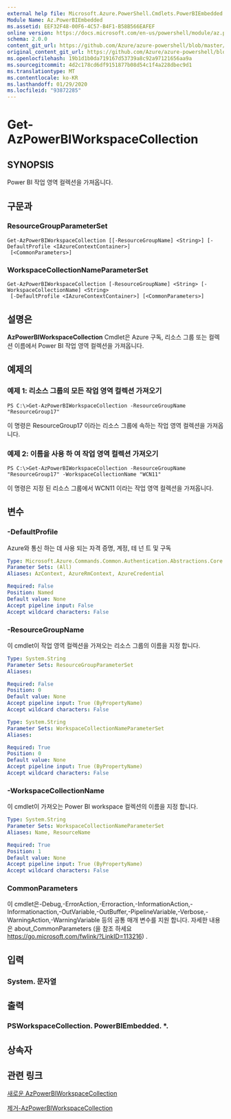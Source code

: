 ```yaml
---
external help file: Microsoft.Azure.PowerShell.Cmdlets.PowerBIEmbedded.dll-Help.xml
Module Name: Az.PowerBIEmbedded
ms.assetid: EEF32F48-00F6-4C57-B4F1-B58B566EAFEF
online version: https://docs.microsoft.com/en-us/powershell/module/az.powerbiembedded/get-azpowerbiworkspacecollection
schema: 2.0.0
content_git_url: https://github.com/Azure/azure-powershell/blob/master/src/PowerBIEmbedded/PowerBIEmbedded/help/Get-AzPowerBIWorkspaceCollection.md
original_content_git_url: https://github.com/Azure/azure-powershell/blob/master/src/PowerBIEmbedded/PowerBIEmbedded/help/Get-AzPowerBIWorkspaceCollection.md
ms.openlocfilehash: 19b1d1b0da719167d53739a8c92a97121656aa9a
ms.sourcegitcommit: 4d2c178cd6df9151877b08d54c1f4a228dbec9d1
ms.translationtype: MT
ms.contentlocale: ko-KR
ms.lasthandoff: 01/29/2020
ms.locfileid: "93872285"
---
```

# Get-AzPowerBIWorkspaceCollection

## SYNOPSIS
Power BI 작업 영역 컬렉션을 가져옵니다.

## 구문과

### ResourceGroupParameterSet
```
Get-AzPowerBIWorkspaceCollection [[-ResourceGroupName] <String>] [-DefaultProfile <IAzureContextContainer>]
 [<CommonParameters>]
```

### WorkspaceCollectionNameParameterSet
```
Get-AzPowerBIWorkspaceCollection [-ResourceGroupName] <String> [-WorkspaceCollectionName] <String>
 [-DefaultProfile <IAzureContextContainer>] [<CommonParameters>]
```

## 설명은
**AzPowerBIWorkspaceCollection** Cmdlet은 Azure 구독, 리소스 그룹 또는 컬렉션 이름에서 Power BI 작업 영역 컬렉션을 가져옵니다.

## 예제의

### 예제 1: 리소스 그룹의 모든 작업 영역 컬렉션 가져오기
```
PS C:\>Get-AzPowerBIWorkspaceCollection -ResourceGroupName "ResourceGroup17"
```

이 명령은 ResourceGroup17 이라는 리소스 그룹에 속하는 작업 영역 컬렉션을 가져옵니다.

### 예제 2: 이름을 사용 하 여 작업 영역 컬렉션 가져오기
```
PS C:\>Get-AzPowerBIWorkspaceCollection -ResourceGroupName "ResourceGroup17" -WorkspaceCollectionName "WCN11"
```

이 명령은 지정 된 리소스 그룹에서 WCN11 이라는 작업 영역 컬렉션을 가져옵니다.

## 변수

### -DefaultProfile
Azure와 통신 하는 데 사용 되는 자격 증명, 계정, 테 넌 트 및 구독

```yaml
Type: Microsoft.Azure.Commands.Common.Authentication.Abstractions.Core.IAzureContextContainer
Parameter Sets: (All)
Aliases: AzContext, AzureRmContext, AzureCredential

Required: False
Position: Named
Default value: None
Accept pipeline input: False
Accept wildcard characters: False
```

### -ResourceGroupName
이 cmdlet이 작업 영역 컬렉션을 가져오는 리소스 그룹의 이름을 지정 합니다.

```yaml
Type: System.String
Parameter Sets: ResourceGroupParameterSet
Aliases:

Required: False
Position: 0
Default value: None
Accept pipeline input: True (ByPropertyName)
Accept wildcard characters: False
```

```yaml
Type: System.String
Parameter Sets: WorkspaceCollectionNameParameterSet
Aliases:

Required: True
Position: 0
Default value: None
Accept pipeline input: True (ByPropertyName)
Accept wildcard characters: False
```

### -WorkspaceCollectionName
이 cmdlet이 가져오는 Power BI workspace 컬렉션의 이름을 지정 합니다.

```yaml
Type: System.String
Parameter Sets: WorkspaceCollectionNameParameterSet
Aliases: Name, ResourceName

Required: True
Position: 1
Default value: None
Accept pipeline input: True (ByPropertyName)
Accept wildcard characters: False
```

### CommonParameters
이 cmdlet은-Debug,-ErrorAction,-Erroraction,-InformationAction,-Informationaction,-OutVariable,-OutBuffer,-PipelineVariable,-Verbose,-WarningAction,-WarningVariable 등의 공통 매개 변수를 지원 합니다. 자세한 내용은 about_CommonParameters (을 참조 하세요 https://go.microsoft.com/fwlink/?LinkID=113216) .

## 입력

### System. 문자열

## 출력

### PSWorkspaceCollection. PowerBIEmbedded. *.

## 상속자

## 관련 링크

[새로운 AzPowerBIWorkspaceCollection](./New-AzPowerBIWorkspaceCollection.md)

[제거-AzPowerBIWorkspaceCollection](./Remove-AzPowerBIWorkspaceCollection.md)



